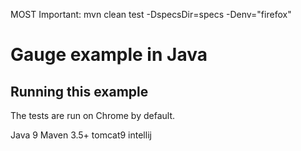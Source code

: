 MOST Important:
mvn clean test -DspecsDir=specs -Denv="firefox"
# Gauge example in Java
## Running this example
The tests are run on Chrome by default.

Java 9
Maven 3.5+
tomcat9
intellij